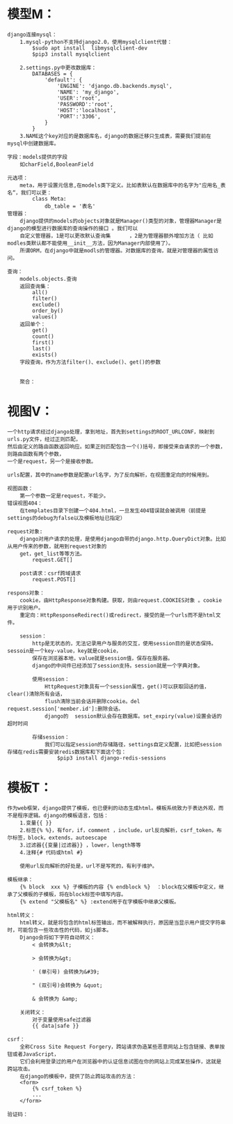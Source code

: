 # 模型M：
    django连接mysql：
        1.mysql-python不支持django2.0，使用mysqlclient代替：
        	$sudo apt install  libmysqlclient-dev
        	$pip3 install mysqlclient
        	       	
        2.settings.py中更改数据库：
            DATABASES = {
                'default': {
                    'ENGINE': 'django.db.backends.mysql',
                    'NAME': 'my_django',
                    'USER':'root',
                    'PASSWORD':'root',
                    'HOST':'localhost',
                    'PORT':'3306',
                }
            }
        3.NAME这个key对应的是数据库名，django的数据迁移只生成表，需要我们提前在mysql中创建数据库。            
        
    字段：models提供的字段
    	如charField,BooleanField
    
    元选项：
    	meta，用于设置元信息,在models类下定义。比如表默认在数据库中的名字为"应用名_表名“，我们可以更：
    		class Meta:
    			db_table = '表名'
    管理器：
    	django提供的models的objects对象就是Manager()类型的对象，管理器Manager是django的模型进行数据库的查询操作的接口 。我们可以
    	自定义管理器，1是可以更改默认查询集  	，2是为管理器额外增加方法（ 比如modles类默认都不能使用__init__方法，因为Manager内部使用了）。
    	所谓ORM，在django中就是modls的管理器。对数据库的查询，就是对管理器的属性访问。 
        
	查询：
		models.objects.查询
		返回查询集：
			all()
			filter()
			exclude()
			order_by()
			values()
		返回单个：
			get()
			count()
			first()
			last()
			exists()		
		字段查询，作为方法filter()、exclude()、get()的参数
		
		
		聚合：

# 视图V：
	一个http请求经过django处理，拿到地址，首先到settings的ROOT_URLCONF，映射到urls.py文件，经过正则匹配，
	然后由定义的路由函数返回响应。如果正则匹配包含一个()括号，即接受来自请求的一个参数，则路由函数有两个参数，
	一个是request，另一个是接收参数。
		
	urls配置，其中的name参数是配置url名字，为了反向解析，在视图重定向的时候用到。
	
	视图函数：
		第一个参数一定是request，不能少。
	错误视图404：
		在templates目录下创建一个404.html，一旦发生404错误就会被调用（前提是settings的debug为false以及模板地址已指定）
		
	request对象:
		django对用户请求的处理，是使用django自带的django.http.QueryDict对象。比如从用户传来的参数，就用到request对象的
		get，get_list等等方法。
			request.GET[]
		
		post请求：csrf跨域请求
			request.POST[]
			
	respons对象：
		cookie，由HttpResponse对象构建。获取，则由request.COOKIES对象 。cookie用于识别用户。
		重定向：HttpResponseRedirect()或redirect，接受的是一个urls而不是html文件。
		
		session：
			http是无状态的，无法记录用户与服务的交互，使用session目的是状态保持。sessoin是一个key-value，key就是cookie，
			保存在浏览器本地，value就是session值，保存在服务器。
			django的中间件已经添加了session支持。session就是一个字典对象。
			
			使用session：
				HttpRequest对象具有一个session属性，get()可以获取回话的值，clear()清除所有会话，
				flush清除当前会话并删除cookie。del request.session['member.id']:删除会话。
				django的  session默认会存在数据库。set_expiry(value)设置会话的超时时间
				
			存储session：
				我们可以指定session的存储路径，settings自定义配置，比如把session存储在redis需要安装redis数据库和下面这个包：
					$pip3 install django-redis-sessions
				
# 模板T：
	作为web框架，django提供了模板，也已便利的动态生成html。模板系统致力于表达外观，而不是程序逻辑。django的模板语言，包括：
		1.变量{{ }}
		2.标签{% %}，有for，if，comment ，include，url反向解析，csrf_token，布尔标签，block，extends，autoescape
		3.过滤器{{变量|过滤器}} ，lower，length等等
		4.注释{# 代码或html #}
		
		使用url反向解析的好处是，url不是写死的，有利于维护。
		
	模板继承：
		{% block  xxx %} 子模板的内容 {% endblock %}  ：block在父模板中定义，继承了父模板的子模板，将在block标签中填写内容。
		{% extend "父模板名" %}	:extend用于在字模板中继承父模板。
		
	html转义：
		html转义，就是将包含的html标签输出，而不被解释执行，原因是当显示用户提交字符串时，可能包含一些攻击性的代码，如js脚本。
		Django会将如下字符自动转义：
			< 会转换为&lt;

			> 会转换为&gt;

			' (单引号) 会转换为&#39;

			" (双引号)会转换为 &quot;

			& 会转换为 &amp;
		
		关闭转义：
			对于变量使用safe过滤器
			{{ data|safe }}
		
	csrf：
		全称Cross Site Request Forgery，跨站请求伪造某些恶意网站上包含链接、表单按钮或者JavaScript，
		它们会利用登录过的用户在浏览器中的认证信息试图在你的网站上完成某些操作，这就是跨站攻击。
		在django的模板中，提供了防止跨站攻击的方法：
		<form>
			{% csrf_token %}
			...
		</form>	
		
	验证码：
			
		
		
		
		
		
		
		
		
		
		
		
		
		
		
		
		
		
		

		
